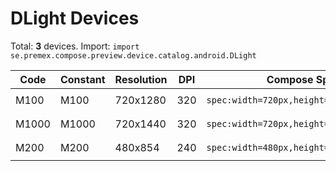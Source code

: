 # DLight Devices

Total: **3** devices. Import: `import se.premex.compose.preview.device.catalog.android.DLight`

| Code | Constant | Resolution | DPI | Compose Spec | Preview Usage |
|------|----------|------------|-----|-------------|---------------|
| M100 | M100 | 720x1280 | 320 | `spec:width=720px,height=1280px,dpi=320` | `@Preview(device = DLight.M100)` |
| M1000 | M1000 | 720x1440 | 320 | `spec:width=720px,height=1440px,dpi=320` | `@Preview(device = DLight.M1000)` |
| M200 | M200 | 480x854 | 240 | `spec:width=480px,height=854px,dpi=240` | `@Preview(device = DLight.M200)` |

<!-- Generated automatically. Do not edit manually. -->
